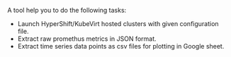 A tool help you to do the following tasks:
- Launch HyperShift/KubeVirt hosted clusters with given configuration file.
- Extract raw promethus metrics in JSON format.
- Extract time series data points as csv files for plotting in Google sheet.
